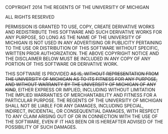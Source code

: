 COPYRIGHT 2014 THE REGENTS OF THE UNIVERSITY OF MICHIGAN

ALL RIGHTS RESERVED

PERMISSION IS GRANTED TO USE, COPY, CREATE DERIVATIVE WORKS AND REDISTRIBUTE THIS SOFTWARE AND SUCH DERIVATIVE WORKS FOR ANY PURPOSE, SO LONG AS THE NAME OF THE UNIVERSITY OF MICHIGAN IS NOT USED IN ANY ADVERTISING OR PUBLICITY PERTAINING TO THE USE OR DISTRIBUTION OF THIS SOFTWARE WITHOUT SPECIFIC, WRITTEN PRIOR AUTHORIZATION. THE ABOVE COPYRIGHT NOTICE AND THE DISCLAIMER BELOW MUST BE INCLUDED IN ANY COPY OF ANY PORTION OF THIS SOFTWARE OR DERIVATIVE WORK.

THIS SOFTWARE IS PROVIDED ~~AS IS, WITHOUT REPRESENTATION FROM THE UNIVERSITY OF MICHIGAN AS TO ITS FITNESS FOR ANY PURPOSE, AND WITHOUT WARRANTY BY THE UNIVERSITY OF MICHIGAN OF ANY KIND~~, EITHER EXPRESS OR IMPLIED, INCLUDING WITHOUT LIMITATION THE IMPLIED WARRANTIES OF MERCHANTABILITY AND FITNESS FOR A PARTICULAR PURPOSE. THE REGENTS OF THE UNIVERSITY OF MICHIGAN SHALL NOT BE LIABLE FOR ANY DAMAGES, INCLUDING SPECIAL, INDIRECT, INCIDENTAL, OR CONSEQUENTIAL DAMAGES, WITH RESPECT TO ANY CLAIM ARISING OUT OF OR IN CONNECTION WITH THE USE OF THE SOFTWARE, EVEN IF IT HAS BEEN OR IS HEREAFTER ADVISED OF THE POSSIBILITY OF SUCH DAMAGES.